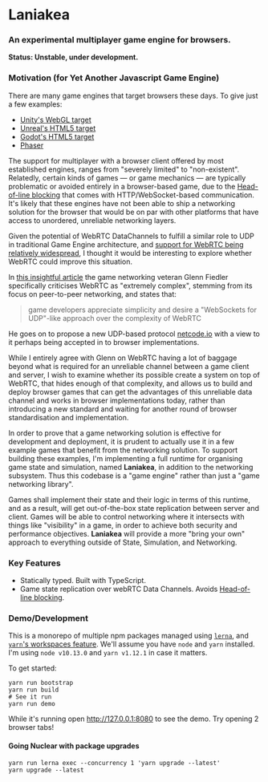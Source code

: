 Laniakea
========
### An experimental multiplayer game engine for browsers.

**Status: Unstable, under development.**

### Motivation (for Yet Another Javascript Game Engine)
There are many game engines that target browsers these days. To give just a few examples:
- [Unity's WebGL target](https://docs.unity3d.com/Manual/webgl-gettingstarted.html)
- [Unreal's HTML5 target](https://docs.unrealengine.com/en-us/Platforms/HTML5/GettingStarted)
- [Godot's HTML5 target](http://docs.godotengine.org/en/3.0/getting_started/workflow/export/exporting_for_web.html)
- [Phaser](https://phaser.io/)

The support for multiplayer with a browser client offered by most established engines, ranges from "severely limited" to "non-existent".
Relatedly, certain kinds of games &mdash; or game mechanics &mdash; are typically problematic or avoided entirely in a browser-based game,
due to the [Head-of-line blocking](https://gafferongames.com/post/why_cant_i_send_udp_packets_from_a_browser/#the-problem) that comes with HTTP/WebSocket-based communication.
It's likely that these engines have not been able to ship a networking solution for the browser that would be on par with other platforms that have access to
unordered, unreliable networking layers.

Given the potential of WebRTC DataChannels to fulfill a similar role to UDP in traditional Game Engine architecture, and [support for WebRTC being relatively widespread](https://caniuse.com/#feat=rtcpeerconnection), I thought it would be interesting to explore whether WebRTC could improve this situation.

In [this insightful article](https://gafferongames.com/post/why_cant_i_send_udp_packets_from_a_browser/#what-about-webrtc) the game networking veteran Glenn Fiedler specifically criticises WebRTC as "extremely complex", stemming from its focus on peer-to-peer networking, and states that:

> game developers appreciate simplicity and desire a "WebSockets for UDP"-like approach over the complexity of WebRTC

He goes on to propose a new UDP-based protocol [netcode.io](https://github.com/networkprotocol/netcode.io) with a view to it perhaps being accepted in to browser implementations.

While I entirely agree with Glenn on WebRTC having a lot of baggage beyond what is required for an unreliable channel between a game client and server, I wish to examine whether its possible create a system on top of WebRTC, that hides enough of that complexity, and allows us to build and deploy browser games that can get the advantages of this unreliable data channel and works in browser implementations today, rather than introducing a new standard and waiting for another round of browser standardisation and implementation.

In order to prove that a game networking solution is effective for development and deployment, it is prudent to actually use it in a few example games that benefit from the networking solution. To support building these examples, I'm implementing a full runtime for organising game state and simulation, named **Laniakea**, in addition to the networking subsystem. Thus this codebase is a "game engine" rather than just a "game networking library".

Games shall implement their state and their logic in terms of this runtime, and as a result, will get out-of-the-box state replication between server and client.
Games will be able to control networking where it intersects with things like "visibility" in a game, in order to achieve both security and performance objectives.
**Laniakea** will provide a more "bring your own" approach to everything outside of State, Simulation, and Networking.

### Key Features
- Statically typed. Built with TypeScript.
- Game state replication over webRTC Data Channels. Avoids [Head-of-line blocking](https://gafferongames.com/post/why_cant_i_send_udp_packets_from_a_browser/#the-problem).

### Demo/Development
This is a monorepo of multiple npm packages managed using [`lerna`](https://github.com/lerna/lerna), and [`yarn`'s workspaces feature](https://yarnpkg.com/en/docs/workspaces).
We'll assume you have `node` and `yarn` installed. I'm using `node v10.13.0` and `yarn v1.12.1` in case it matters.

To get started:
```
yarn run bootstrap
yarn run build
# See it run
yarn run demo
```
While it's running open <http://127.0.0.1:8080> to see the demo. Try opening 2 browser tabs!


#### Going Nuclear with package upgrades
```
yarn run lerna exec --concurrency 1 'yarn upgrade --latest'
yarn upgrade --latest
```
